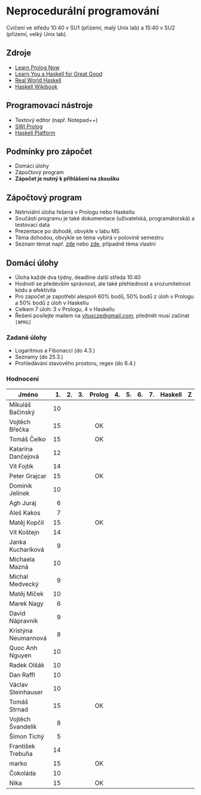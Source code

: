 Neprocedurální programování
===========================

Cvičení ve středu 10:40 v SU1 (přízemí, malý Unix lab) a 15:40 v SU2 (přízemí, velký Unix lab).

Zdroje
------

- [Learn Prolog Now](http://www.learnprolognow.org/)
- [Learn You a Haskell for Great Good](http://learnyouahaskell.com/)
- [Real World Haskell](http://book.realworldhaskell.org/)
- [Haskell Wikibook](https://en.wikibooks.org/wiki/Haskell)

Programovací nástroje
---------------------

- Textový editor (např. Notepad++)
- [SWI Prolog](http://www.swi-prolog.org/)
- [Haskell Platform](https://www.haskell.org/platform/)

Podmínky pro zápočet
--------------------

- Domácí úlohy
- Zápočtový program
- **Zápočet je nutný k přihlášení na zkoušku**

Zápočtový program
-----------------

- Netriviální úloha řešená v Prologu nebo Haskellu
- Součástí programu je také dokumentace (uživatelská, programátorská) a testovací data
- Prezentace po dohodě, obvykle v labu MS
- Téma dohodou, obvykle se téma vybírá v polovině semestru
- Seznam témat např. [zde](http://kti.mff.cuni.cz/~hric/vyuka/pl_prikl_win.pdf) nebo [zde](http://ksvi.mff.cuni.cz/~dvorak/vyuka/14/NPRG005x01/programy.html), případně téma vlastní

Domácí úlohy
------------

- Úloha každé dva týdny, deadline další středa 10:40
- Hodnotí se především správnost, ale také přehlednost a srozumitelnost kódu a efektivita
- Pro zápočet je zapotřebí alespoň 60% bodů, 50% bodů z úloh v Prologu a 50% bodů z úloh v Haskellu
- Celkem 7 úloh: 3 v Prologu, 4 v Haskellu
- Řešení posílejte mailem na vituscze@gmail.com, předmět musí začínat `[NPRG]`

### Zadané úlohy

* Logaritmus a Fibonacci (do 4.3.)
* Seznamy (do 25.3.)
* Prohledávání stavového prostoru, regex (do 8.4.)

### Hodnocení

| Jméno               | 1. | 2. | 3. | Prolog | 4. | 5. | 6. | 7. | Haskell |  Z |
| ------------------- | --:| --:| --:|:------:| --:| --:| --:| --:|:-------:|:--:|
| Mikuláš Bačinský    | 10 |    |    |        |    |    |    |    |         |    |
| Vojtěch Břečka      | 15 |    |    |     OK |    |    |    |    |         |    |
| Tomáš Čelko         | 15 |    |    |     OK |    |    |    |    |         |    |
| Katarína Dančejová  | 12 |    |    |        |    |    |    |    |         |    |
| Vít Fojtík          | 14 |    |    |        |    |    |    |    |         |    |
| Peter Grajcar       | 15 |    |    |     OK |    |    |    |    |         |    |
| Dominik Jelínek     | 10 |    |    |        |    |    |    |    |         |    |
| Agh Juraj           |  6 |    |    |        |    |    |    |    |         |    |
| Aleš Kakos          |  7 |    |    |        |    |    |    |    |         |    |
| Matěj Kopčil        | 15 |    |    |     OK |    |    |    |    |         |    |
| Vít Koštejn         | 14 |    |    |        |    |    |    |    |         |    |
| Janka Kucharíková   |  9 |    |    |        |    |    |    |    |         |    |
| Michaela Mazná      | 10 |    |    |        |    |    |    |    |         |    |
| Michal Medvecký     |  9 |    |    |        |    |    |    |    |         |    |
| Matěj Míček         | 10 |    |    |        |    |    |    |    |         |    |
| Marek Nagy          |  6 |    |    |        |    |    |    |    |         |    |
| David Nápravník     |  9 |    |    |        |    |    |    |    |         |    |
| Kristýna Neumannová |  8 |    |    |        |    |    |    |    |         |    |
| Quoc Anh Nguyen     | 10 |    |    |        |    |    |    |    |         |    |
| Radek Olšák         | 10 |    |    |        |    |    |    |    |         |    |
| Dan Raffl           | 10 |    |    |        |    |    |    |    |         |    |
| Václav Steinhauser  | 10 |    |    |        |    |    |    |    |         |    |
| Tomáš Strnad        | 15 |    |    |     OK |    |    |    |    |         |    |
| Vojtěch Švandelík   |  8 |    |    |        |    |    |    |    |         |    |
| Šimon Tichý         |  5 |    |    |        |    |    |    |    |         |    |
| František Trebuňa   | 14 |    |    |        |    |    |    |    |         |    |
| marko               | 15 |    |    |     OK |    |    |    |    |         |    |
| Čokoláda            | 10 |    |    |        |    |    |    |    |         |    |
| Nika                | 15 |    |    |     OK |    |    |    |    |         |    |
